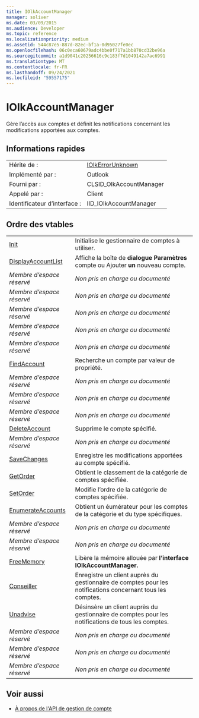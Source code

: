 ```yaml
---
title: IOlkAccountManager
manager: soliver
ms.date: 03/09/2015
ms.audience: Developer
ms.topic: reference
ms.localizationpriority: medium
ms.assetid: 544c87e5-887d-82ec-bf1a-0d95027fe0ec
ms.openlocfilehash: 06c0eca60679adc4bbe0f717a1bb870cd32be96a
ms.sourcegitcommit: a1d9041c20256616c9c183f7d1049142a7ac6991
ms.translationtype: MT
ms.contentlocale: fr-FR
ms.lasthandoff: 09/24/2021
ms.locfileid: "59557175"
---
```

# <a name="iolkaccountmanager"></a>IOlkAccountManager

Gère l’accès aux comptes et définit les notifications concernant les modifications apportées aux comptes.
  
## <a name="quick-info"></a>Informations rapides

|||
|:-----|:-----|
|Hérite de :  <br/> |[IOlkErrorUnknown](iolkerrorunknown.md) <br/> |
|Implémenté par :  <br/> |Outlook  <br/> |
|Fourni par :  <br/> |CLSID_OlkAccountManager  <br/> |
|Appelé par :  <br/> |Client  <br/> |
|Identificateur d’interface :  <br/> |IID_IOlkAccountManager  <br/> |
   
## <a name="vtable-order"></a>Ordre des vtables

|||
|:-----|:-----|
|[Init](iolkaccountmanager-init.md) <br/> |Initialise le gestionnaire de comptes à utiliser.  <br/> |
|[DisplayAccountList](iolkaccountmanager-displayaccountlist.md) <br/> |Affiche la boîte de **dialogue Paramètres** compte ou Ajouter **un** nouveau compte.  <br/> |
| *Membre d’espace réservé*  <br/> | *Non pris en charge ou documenté*  <br/> |
| *Membre d’espace réservé*  <br/> | *Non pris en charge ou documenté*  <br/> |
| *Membre d’espace réservé*  <br/> | *Non pris en charge ou documenté*  <br/> |
| *Membre d’espace réservé*  <br/> | *Non pris en charge ou documenté*  <br/> |
| *Membre d’espace réservé*  <br/> | *Non pris en charge ou documenté*  <br/> |
|[FindAccount](iolkaccountmanager-findaccount.md) <br/> |Recherche un compte par valeur de propriété.  <br/> |
| *Membre d’espace réservé*  <br/> | *Non pris en charge ou documenté*  <br/> |
| *Membre d’espace réservé*  <br/> | *Non pris en charge ou documenté*  <br/> |
| *Membre d’espace réservé*  <br/> | *Non pris en charge ou documenté*  <br/> |
|[DeleteAccount](iolkaccountmanager-deleteaccount.md) <br/> |Supprime le compte spécifié.  <br/> |
| *Membre d’espace réservé*  <br/> | *Non pris en charge ou documenté*  <br/> |
|[SaveChanges](iolkaccountmanager-savechanges.md) <br/> |Enregistre les modifications apportées au compte spécifié.  <br/> |
|[GetOrder](iolkaccountmanager-getorder.md) <br/> |Obtient le classement de la catégorie de comptes spécifiée.  <br/> |
|[SetOrder](iolkaccountmanager-setorder.md) <br/> |Modifie l’ordre de la catégorie de comptes spécifiée.  <br/> |
|[EnumerateAccounts](iolkaccountmanager-enumerateaccounts.md) <br/> |Obtient un éumérateur pour les comptes de la catégorie et du type spécifiques.  <br/> |
| *Membre d’espace réservé*  <br/> | *Non pris en charge ou documenté*  <br/> |
| *Membre d’espace réservé*  <br/> | *Non pris en charge ou documenté*  <br/> |
|[FreeMemory](iolkaccountmanager-freememory.md) <br/> |Libère la mémoire allouée par **l’interface IOlkAccountManager.**  <br/> |
|[Conseiller](iolkaccountmanager-advise.md) <br/> |Enregistre un client auprès du gestionnaire de comptes pour les notifications concernant tous les comptes.  <br/> |
|[Unadvise](iolkaccountmanager-unadvise.md) <br/> |Désinsère un client auprès du gestionnaire de comptes pour les notifications de tous les comptes.  <br/> |
| *Membre d’espace réservé*  <br/> | *Non pris en charge ou documenté*  <br/> |
| *Membre d’espace réservé*  <br/> | *Non pris en charge ou documenté*  <br/> |
| *Membre d’espace réservé*  <br/> | *Non pris en charge ou documenté*  <br/> |
   
## <a name="see-also"></a>Voir aussi

- [À propos de l'API de gestion de compte](about-the-account-management-api.md)

